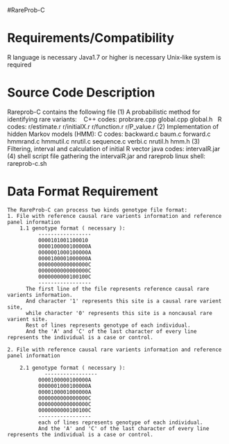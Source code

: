 #RareProb-C
# Requirements/Compatibility
   R language is necessary
   Java1.7 or higher is necessary
   Unix-like system is required           
   
# Source Code Description
  Rareprob-C contains the following file
   (1) A probabilistic method for identifying rare variants:   
        C++ codes: probrare.cpp global.cpp global.h  
        R codes: r/estimate.r r/initialX.r r/function.r r/P_value.r
  (2) Implementation of hidden Markov models (HMM):
        C codes: backward.c baum.c forward.c hmmrand.c hmmutil.c nrutil.c sequence.c verbi.c nrutil.h hmm.h
   (3) Filtering, interval and calculation of initial R vector 
        java codes: intervalR.jar
  (4) shell script file gathering the intervalR.jar and rareprob
       linux shell: rareprob-c.sh
    
# Data Format Requirement    
    The RareProb-C can process two kinds genotype file format:
    1. File with reference causal rare varients information and reference panel information
        1.1 genotype format ( necessary ):    
              -----------------           
              0000101001100010   
              0000100000100000A   
              0000001000100000A   
              0000100001000000A   
              0000000000000000C    
              0000000000000000C    
              0000000000100100C    
              -----------------
          The first line of the file represents reference causal rare varients information. 
          And character '1' represents this site is a causal rare varient site, 
          while character '0' represents this site is a noncausal rare varient site. 
          Rest of lines represents genotype of each individual. 
          And the 'A' and 'C' of the last character of every line represents the individual is a case or control. 

    2. File with reference causal rare varients information and reference panel information
        
        2.1 genotype format ( necessary ):
                -----------------
              0000100000100000A  
              0000001000100000A 
              0000100001000000A  
              0000000000000000C 
              0000000000000000C    
              0000000000100100C  
              ----------------- 
              each of lines represents genotype of each individual.
              And the 'A' and 'C' of the last character of every line represents the individual is a case or control. 
              
    
    
    
    
    
